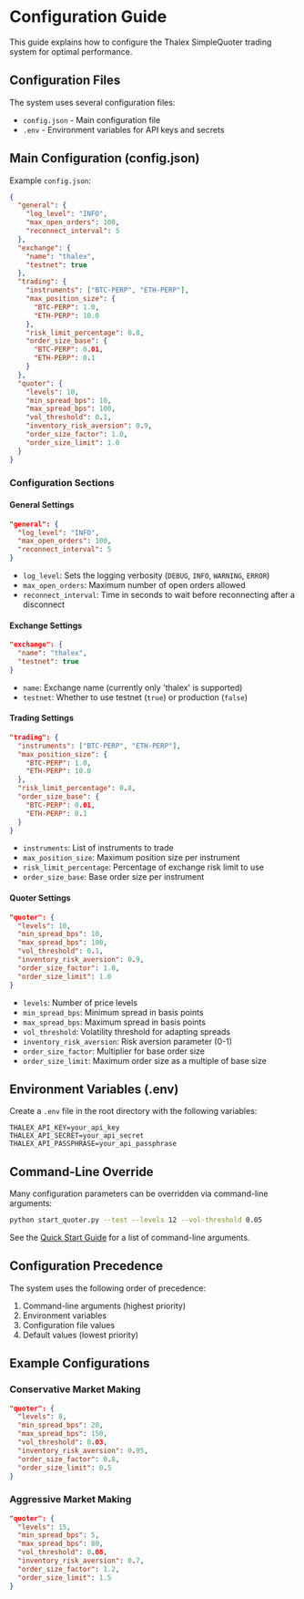 # Configuration Guide

This guide explains how to configure the Thalex SimpleQuoter trading system for optimal performance.

## Configuration Files

The system uses several configuration files:

- `config.json` - Main configuration file
- `.env` - Environment variables for API keys and secrets

## Main Configuration (config.json)

Example `config.json`:

```json
{
  "general": {
    "log_level": "INFO",
    "max_open_orders": 100,
    "reconnect_interval": 5
  },
  "exchange": {
    "name": "thalex",
    "testnet": true
  },
  "trading": {
    "instruments": ["BTC-PERP", "ETH-PERP"],
    "max_position_size": {
      "BTC-PERP": 1.0,
      "ETH-PERP": 10.0
    },
    "risk_limit_percentage": 0.8,
    "order_size_base": {
      "BTC-PERP": 0.01,
      "ETH-PERP": 0.1
    }
  },
  "quoter": {
    "levels": 10,
    "min_spread_bps": 10,
    "max_spread_bps": 100,
    "vol_threshold": 0.1,
    "inventory_risk_aversion": 0.9,
    "order_size_factor": 1.0,
    "order_size_limit": 1.0
  }
}
```

### Configuration Sections

#### General Settings

```json
"general": {
  "log_level": "INFO",
  "max_open_orders": 100,
  "reconnect_interval": 5
}
```

- `log_level`: Sets the logging verbosity (`DEBUG`, `INFO`, `WARNING`, `ERROR`)
- `max_open_orders`: Maximum number of open orders allowed
- `reconnect_interval`: Time in seconds to wait before reconnecting after a disconnect

#### Exchange Settings

```json
"exchange": {
  "name": "thalex",
  "testnet": true
}
```

- `name`: Exchange name (currently only 'thalex' is supported)
- `testnet`: Whether to use testnet (`true`) or production (`false`)

#### Trading Settings

```json
"trading": {
  "instruments": ["BTC-PERP", "ETH-PERP"],
  "max_position_size": {
    "BTC-PERP": 1.0,
    "ETH-PERP": 10.0
  },
  "risk_limit_percentage": 0.8,
  "order_size_base": {
    "BTC-PERP": 0.01,
    "ETH-PERP": 0.1
  }
}
```

- `instruments`: List of instruments to trade
- `max_position_size`: Maximum position size per instrument
- `risk_limit_percentage`: Percentage of exchange risk limit to use
- `order_size_base`: Base order size per instrument

#### Quoter Settings

```json
"quoter": {
  "levels": 10,
  "min_spread_bps": 10,
  "max_spread_bps": 100,
  "vol_threshold": 0.1,
  "inventory_risk_aversion": 0.9,
  "order_size_factor": 1.0,
  "order_size_limit": 1.0
}
```

- `levels`: Number of price levels
- `min_spread_bps`: Minimum spread in basis points
- `max_spread_bps`: Maximum spread in basis points
- `vol_threshold`: Volatility threshold for adapting spreads
- `inventory_risk_aversion`: Risk aversion parameter (0-1)
- `order_size_factor`: Multiplier for base order size
- `order_size_limit`: Maximum order size as a multiple of base size

## Environment Variables (.env)

Create a `.env` file in the root directory with the following variables:

```
THALEX_API_KEY=your_api_key
THALEX_API_SECRET=your_api_secret
THALEX_API_PASSPHRASE=your_api_passphrase
```

## Command-Line Override

Many configuration parameters can be overridden via command-line arguments:

```bash
python start_quoter.py --test --levels 12 --vol-threshold 0.05
```

See the [Quick Start Guide](quickstart.md) for a list of command-line arguments.

## Configuration Precedence

The system uses the following order of precedence:

1. Command-line arguments (highest priority)
2. Environment variables
3. Configuration file values
4. Default values (lowest priority)

## Example Configurations

### Conservative Market Making

```json
"quoter": {
  "levels": 8,
  "min_spread_bps": 20,
  "max_spread_bps": 150,
  "vol_threshold": 0.03,
  "inventory_risk_aversion": 0.95,
  "order_size_factor": 0.8,
  "order_size_limit": 0.5
}
```

### Aggressive Market Making

```json
"quoter": {
  "levels": 15,
  "min_spread_bps": 5,
  "max_spread_bps": 80,
  "vol_threshold": 0.08,
  "inventory_risk_aversion": 0.7,
  "order_size_factor": 1.2,
  "order_size_limit": 1.5
}
``` 